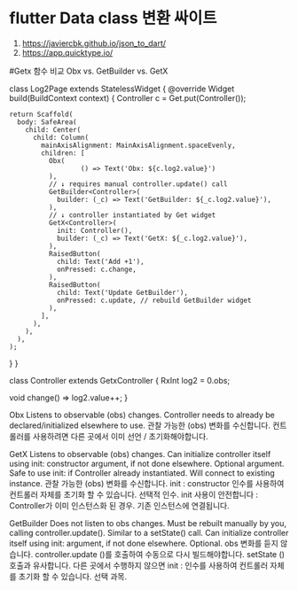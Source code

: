 # flutter Data class 변환 싸이트
1. https://javiercbk.github.io/json_to_dart/
2. https://app.quicktype.io/



#Getx 함수 비교 
Obx vs. GetBuilder vs. GetX

class Log2Page extends StatelessWidget {
  @override
  Widget build(BuildContext context) {
    Controller c = Get.put(Controller());

    return Scaffold(
      body: SafeArea(
        child: Center(
          child: Column(
            mainAxisAlignment: MainAxisAlignment.spaceEvenly,
            children: [
              Obx(
                      () => Text('Obx: ${c.log2.value}')
              ),
              // ↓ requires manual controller.update() call
              GetBuilder<Controller>(
                builder: (_c) => Text('GetBuilder: ${_c.log2.value}'),
              ),
              // ↓ controller instantiated by Get widget
              GetX<Controller>(
                init: Controller(),
                builder: (_c) => Text('GetX: ${_c.log2.value}'),
              ),
              RaisedButton(
                child: Text('Add +1'),
                onPressed: c.change,
              ),
              RaisedButton(
                child: Text('Update GetBuilder'),
                onPressed: c.update, // rebuild GetBuilder widget
              ),
            ],
          ),
        ),
      ),
    );
  }
}

class Controller extends GetxController {
  RxInt log2 = 0.obs;

  void change() => log2.value++;
}



Obx
Listens to observable (obs) changes. Controller needs to already be declared/initialized elsewhere to use.
관찰 가능한 (obs) 변화를 수신합니다. 컨트롤러를 사용하려면 다른 곳에서 이미 선언 / 초기화해야합니다.

GetX
Listens to observable (obs) changes. Can initialize controller itself using init: constructor argument, if not done elsewhere. Optional argument. Safe to use init: if Controller already instantiated. Will connect to existing instance.
관찰 가능한 (obs) 변화를 수신합니다. init : constructor 인수를 사용하여 컨트롤러 자체를 초기화 할 수 있습니다.
선택적 인수. init 사용이 안전합니다 : Controller가 이미 인스턴스화 된 경우. 기존 인스턴스에 연결됩니다.

GetBuilder
Does not listen to obs changes. Must be rebuilt manually by you, calling controller.update(). Similar to a setState() call. Can initialize controller itself using init: argument, if not done elsewhere. Optional.
obs 변화를 듣지 않습니다. controller.update ()를 호출하여 수동으로 다시 빌드해야합니다. setState () 호출과 유사합니다.
다른 곳에서 수행하지 않으면 init : 인수를 사용하여 컨트롤러 자체를 초기화 할 수 있습니다. 선택 과목.


